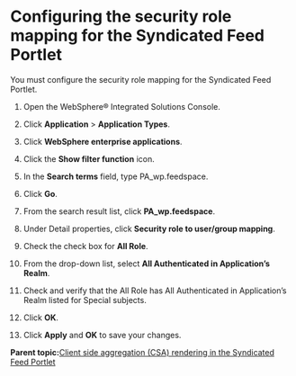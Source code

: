 # Configuring the security role mapping for the Syndicated Feed Portlet

You must configure the security role mapping for the Syndicated Feed Portlet.

1.  Open the WebSphere® Integrated Solutions Console.

2.  Click **Application** \> **Application Types**.

3.  Click **WebSphere enterprise applications**.

4.  Click the **Show filter function** icon.

5.  In the **Search terms** field, type PA\_wp.feedspace.

6.  Click **Go**.

7.  From the search result list, click **PA\_wp.feedspace**.

8.  Under Detail properties, click **Security role to user/group mapping**.

9.  Check the check box for **All Role**.

10. From the drop-down list, select **All Authenticated in Application’s Realm**.

11. Check and verify that the All Role has All Authenticated in Application’s Realm listed for Special subjects.

12. Click **OK**.

13. Click **Apply** and **OK** to save your changes.


**Parent topic:**[Client side aggregation \(CSA\) rendering in the Syndicated Feed Portlet](../admin-system/ic_syndfeed_csr.md)

